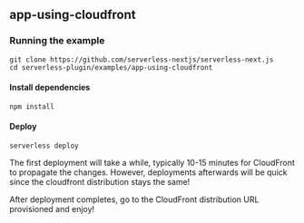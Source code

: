 ## app-using-cloudfront

### Running the example

```shell
git clone https://github.com/serverless-nextjs/serverless-next.js
cd serverless-plugin/examples/app-using-cloudfront
```

#### Install dependencies

```shell
npm install
```

#### Deploy

`serverless deploy`

The first deployment will take a while, typically 10-15 minutes for CloudFront to propagate the changes. However, deployments afterwards will be quick since the cloudfront distribution stays the same!

After deployment completes, go to the CloudFront distribution URL provisioned and enjoy!
